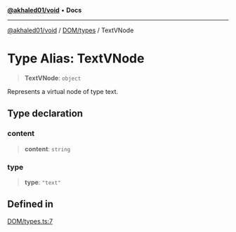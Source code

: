 [**@akhaled01/void**](../../../README.md) • **Docs**

***

[@akhaled01/void](../../../README.md) / [DOM/types](../README.md) / TextVNode

# Type Alias: TextVNode

> **TextVNode**: `object`

Represents a virtual node of type text.

## Type declaration

### content

> **content**: `string`

### type

> **type**: `"text"`

## Defined in

[DOM/types.ts:7](https://github.com/akhaled01/vortex/blob/6129b4a0bc7b35d178a4a45ea59f5942bbd0b23a/core/DOM/types.ts#L7)
